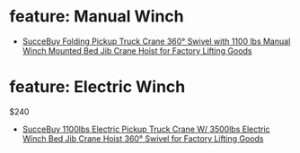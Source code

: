 # feature: Manual Winch
- [SucceBuy Folding Pickup Truck Crane 360° Swivel with 1100 lbs Manual Winch Mounted Bed Jib Crane Hoist for Factory Lifting Goods](https://www.aliexpress.us/item/3256808034548842.html)

# feature: Electric Winch
$240
- [SucceBuy 1100lbs Electric Pickup Truck Crane W/ 3500lbs Electric Winch Bed Jib Crane Hoist 360° Swivel for Factory Lifting Goods](https://www.aliexpress.us/item/3256808034532857.html)
